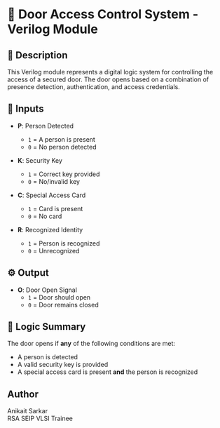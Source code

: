 # 🚪 Door Access Control System - Verilog Module

## 📘 Description

This Verilog module represents a digital logic system for controlling the access of a secured door. The door opens based on a combination of presence detection, authentication, and access credentials.

## 🔌 Inputs

- **P**: Person Detected  
  - `1` = A person is present  
  - `0` = No person detected

- **K**: Security Key  
  - `1` = Correct key provided  
  - `0` = No/invalid key

- **C**: Special Access Card  
  - `1` = Card is present  
  - `0` = No card

- **R**: Recognized Identity  
  - `1` = Person is recognized  
  - `0` = Unrecognized

## ⚙️ Output

- **O**: Door Open Signal  
  - `1` = Door should open  
  - `0` = Door remains closed

## 🔁 Logic Summary

The door opens if **any** of the following conditions are met:

- A person is detected
- A valid security key is provided
- A special access card is present **and** the person is recognized

## Author

Anikait Sarkar  
RSA SEIP VLSI Trainee
